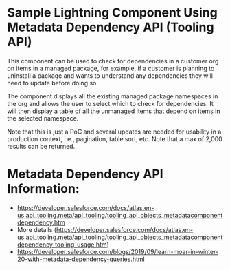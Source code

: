# Sample Lightning Component Using Metadata Dependency API (Tooling API)

This component can be used to check for dependencies in a customer org on items in a managed package, for example, if a customer is planning to uninstall a package and wants to understand any dependencies they will need to update before doing so. 

The component displays all the existing managed package namespaces in the org and allows the user to select which to check for dependencies. It will then display a table of all the unmanaged items that depend on items in the selected namespace. 

Note that this is just a PoC and several updates are needed for usability in a production context, i.e., pagination, table sort, etc. 
Note that a max of 2,000 results can be returned. 

# Metadata Dependency API Information: 
* https://developer.salesforce.com/docs/atlas.en-us.api_tooling.meta/api_tooling/tooling_api_objects_metadatacomponentdependency.htm
* More details (https://developer.salesforce.com/docs/atlas.en-us.api_tooling.meta/api_tooling/tooling_api_objects_metadatacomponentdependency_tooling_usage.htm)
* https://developer.salesforce.com/blogs/2019/09/learn-moar-in-winter-20-with-metadata-dependency-queries.html
